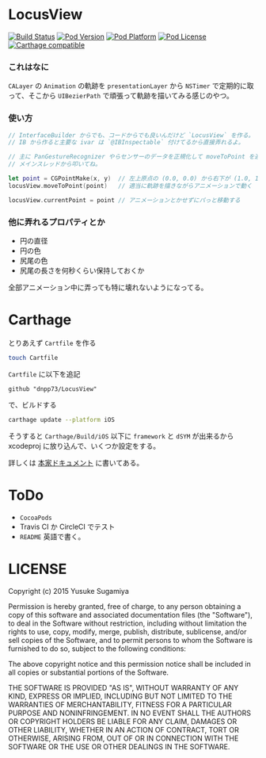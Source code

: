 # LocusView

[![Build Status](http://img.shields.io/travis/dnpp73/LocusView.svg?style=flat-square)](https://travis-ci.org/dnpp73/LocusView)
[![Pod Version](http://img.shields.io/cocoapods/v/LocusView.svg?style=flat-square)](http://cocoadocs.org/docsets/LocusView/)
[![Pod Platform](http://img.shields.io/cocoapods/p/LocusView.svg?style=flat-square)](http://cocoadocs.org/docsets/LocusView/)
[![Pod License](http://img.shields.io/cocoapods/l/LocusView.svg?style=flat-square)](http://opensource.org/licenses/MIT)
[![Carthage compatible](https://img.shields.io/badge/Carthage-compatible-4BC51D.svg?style=flat-square)](https://github.com/Carthage/Carthage)

### これはなに

`CALayer` の `Animation` の軌跡を `presentationLayer` から `NSTimer` で定期的に取って、そこから `UIBezierPath` で頑張って軌跡を描いてみる感じのやつ。

### 使い方

```swift
// InterfaceBuilder からでも、コードからでも良いんだけど `LocusView` を作る。
// IB から作ると主要な ivar は `@IBInspectable` 付けてるから直接弄れるよ。

// 主に PanGestureRecognizer やらセンサーのデータを正規化して moveToPoint を連続で叩いていく感じの想定だよ。
// メインスレッドから叩いてね。

let point = CGPointMake(x, y)  // 左上原点の (0.0, 0.0) から右下が (1.0, 1.0) に正規化してね
locusView.moveToPoint(point)   // 適当に軌跡を描きながらアニメーションで動く

locusView.currentPoint = point // アニメーションとかせずにパっと移動する

```

### 他に弄れるプロパティとか

- 円の直径
- 円の色
- 尻尾の色
- 尻尾の長さを何秒くらい保持しておくか

全部アニメーション中に弄っても特に壊れないようになってる。



# Carthage

とりあえず `Cartfile` を作る

```sh
touch Cartfile
```

`Cartfile` に以下を追記

```
github "dnpp73/LocusView"
```

で、ビルドする

```sh
carthage update --platform iOS
```

そうすると `Carthage/Build/iOS` 以下に `framework` と `dSYM` が出来るから xcodeproj に放り込んで、いくつか設定をする。

詳しくは [本家ドキュメント](https://github.com/Carthage/Carthage/blob/master/README.md) に書いてある。


# ToDo

- `CocoaPods`
- Travis CI か CircleCI でテスト
- `README` 英語で書く。



# LICENSE

Copyright (c) 2015 Yusuke Sugamiya

Permission is hereby granted, free of charge, to any person obtaining a copy of this software and associated documentation files (the "Software"), to deal in the Software without restriction, including without limitation the rights to use, copy, modify, merge, publish, distribute, sublicense, and/or sell copies of the Software, and to permit persons to whom the Software is furnished to do so, subject to the following conditions:

The above copyright notice and this permission notice shall be included in all copies or substantial portions of the Software.

THE SOFTWARE IS PROVIDED "AS IS", WITHOUT WARRANTY OF ANY KIND, EXPRESS OR IMPLIED, INCLUDING BUT NOT LIMITED TO THE WARRANTIES OF MERCHANTABILITY, FITNESS FOR A PARTICULAR PURPOSE AND NONINFRINGEMENT. IN NO EVENT SHALL THE AUTHORS OR COPYRIGHT HOLDERS BE LIABLE FOR ANY CLAIM, DAMAGES OR OTHER LIABILITY, WHETHER IN AN ACTION OF CONTRACT, TORT OR OTHERWISE, ARISING FROM, OUT OF OR IN CONNECTION WITH THE SOFTWARE OR THE USE OR OTHER DEALINGS IN THE SOFTWARE.
